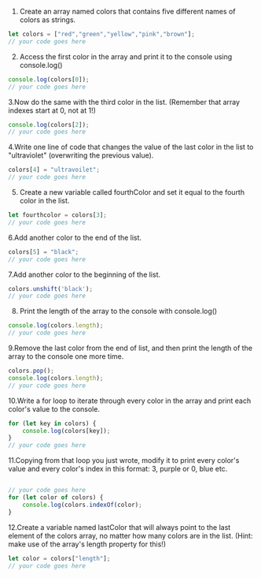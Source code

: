 1. Create an array named colors that contains five different names of colors as strings.

```js
let colors = ["red","green","yellow","pink","brown"];
// your code goes here
```

2. Access the first color in the array and print it to the console using console.log()

```js
console.log(colors[0]);
// your code goes here
```

3.Now do the same with the third color in the list. (Remember that array indexes start at 0, not at 1!)

```js
console.log(colors[2]);
// your code goes here
```

4.Write one line of code that changes the value of the last color in the list to "ultraviolet" (overwriting the previous value).

```js
colors[4] = "ultravoilet";
// your code goes here
```

5. Create a new variable called fourthColor and set it equal to the fourth color in the list.

```js
let fourthcolor = colors[3];
// your code goes here
```

6.Add another color to the end of the list.

```js
colors[5] = "black";
// your code goes here
```

7.Add another color to the beginning of the list.

```js
colors.unshift('black');
// your code goes here
```

8. Print the length of the array to the console with console.log()

```js
console.log(colors.length);
// your code goes here
```

9.Remove the last color from the end of list, and then print the length of the array to the console one more time.

```js
colors.pop();
console.log(colors.length);
// your code goes here
```

10.Write a for loop to iterate through every color in the array and print each color's value to the console.

```js
for (let key in colors) {
    console.log(colors[key]);
}
// your code goes here
```

11.Copying from that loop you just wrote, modify it to print every color's value and every color's index in this format: 3, purple or 0, blue etc.

```js

// your code goes here
for (let color of colors) {
    console.log(colors.indexOf(color);
}
```

12.Create a variable named lastColor that will always point to the last element of the colors array, no matter how many colors are in the list. (Hint: make use of the array's length property for this!)

```js
let color = colors["length"];
// your code goes here
```